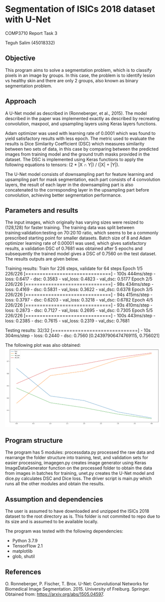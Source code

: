# Segmentation of ISICs 2018 dataset with U-Net

COMP3710 Report Task 3

Teguh Salim (45018332)

## Objective

This program aims to solve a segmentation problem, which is to classify pixels in an image by groups. In this case, the problem is to identify lesion vs healthy skin and there are only 2 groups, also known as binary segmentation problem.

## Approach
A U-Net model as described in (Ronneberger, et al., 2015). The model described in the paper was implemented exactly as described by recreating convolution, maxpool, and upsampling layers using Keras layers functions. 

Adam optimizer was used with learning rate of 0.0001 which was found to yield satisfactory results with less epoch. The metric used to evaluate the results is Dice Similarity Coefficient (DSC) which measures similarity between two sets of data, in this case by comparing between the predicted images from training model and the ground truth masks provided in the dataset. The DSC is implemented using Keras functions to apply the following equations to tensors: (2 * |X ∩ Y|) / (|X| + |Y|).

The U-Net model consists of downsampling part for feature learning and upsampling part for mask segmentation, each part consists of 4 convolution layers, the result of each layer in the downsampling part is also concatenated to the corresponding layer in the upsampling part before convolution, achieving better segmentation performance.

## Parameters and results
The input images, which originally has varying sizes were resized to (128,128) for faster training. The training data was split between training:validation:testing on 70:20:10 ratio, which seems to be a commonly prescribed starting point for smaller datasets. Batch size of 8 and Adam optimizer learning rate of 0.00001 was used, which gives satisfactory results, a validation DSC of 0.7681 was obtained after 5 epochs and subsequently the trained model gives a DSC of 0.7560 on the test dataset. The results outputs are given below.

Training results:
Train for 226 steps, validate for 64 steps
Epoch 1/5
226/226 [==============================] - 100s 444ms/step - loss: 0.6417 - dsc: 0.3583 - val_loss: 0.4823 - val_dsc: 0.5177
Epoch 2/5
226/226 [==============================] - 98s 434ms/step - loss: 0.4169 - dsc: 0.5831 - val_loss: 0.3622 - val_dsc: 0.6378
Epoch 3/5
226/226 [==============================] - 94s 415ms/step - loss: 0.3797 - dsc: 0.6203 - val_loss: 0.3218 - val_dsc: 0.6782
Epoch 4/5
226/226 [==============================] - 93s 410ms/step - loss: 0.2873 - dsc: 0.7127 - val_loss: 0.2695 - val_dsc: 0.7305
Epoch 5/5
226/226 [==============================] - 100s 443ms/step - loss: 0.2385 - dsc: 0.7615 - val_loss: 0.2319 - val_dsc: 0.7681

Testing results:
32/32 [==============================] - 10s 304ms/step - loss: 0.2440 - dsc: 0.7560
[0.24397906474769115, 0.756021]

The following plot was also obtained:
![Alt text](plots/graph.png?raw=true "Training results")

## Program structure
The program has 5 modules: processdata.py processed the raw data and rearrange the folder structure into training, test, and validation sets for easier processing, imagegen.py creates image generator using Keras ImageDataGenerator function on the processed folder to obtain the data from images in batches for training, unet.py creates the U-Net model and dice.py calculates DSC and Dice loss. The driver script is main.py which runs all the other modules and obtain the results.

## Assumption and dependencies
The user is assumed to have downloaded and unzipped the ISICs 2018 dataset to the root directory as is. This folder is not commited to repo due to its size and is assumed to be available locally.

The program was tested with the following dependencies:
* Python 3.7.9
* TensorFlow 2.1
* matplotlib
* glob, shutil

## References
O. Ronneberger, P. Fischer, T. Brox. U-Net: Convolutional Networks for Biomedical Image Segmentation. 2015. University of Freiburg. Springer. Obtained from: https://arxiv.org/abs/1505.04597.